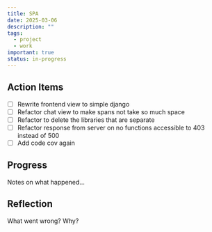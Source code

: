 ```yaml
---
title: SPA
date: 2025-03-06
description: ""
tags:
  - project
  - work
important: true
status: in-progress
---
```


## Action Items

- [ ] Rewrite frontend view to simple django
- [ ] Refactor chat view to make spans not take so much space
- [ ] Refactor to delete the libraries that are separate
- [ ] Refactor response from server on no functions accessible to 403 instead of 500
- [ ] Add code cov again

## Progress

Notes on what happened...

## Reflection

What went wrong? Why?
